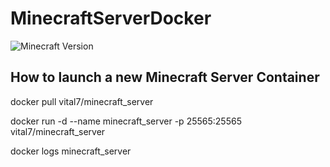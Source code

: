 # MinecraftServerDocker
![Minecraft Version](https://img.shields.io/badge/Minecraft%20Version-1.15.2-brightgreen)


## How to launch a new Minecraft Server Container

docker pull vital7/minecraft_server

docker run -d --name minecraft_server -p 25565:25565 vital7/minecraft_server

docker logs minecraft_server
